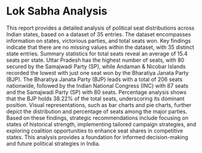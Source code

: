 # Lok Sabha Analysis
This report provides a detailed analysis of political seat distributions across Indian states, based on a dataset of 35 entries. The dataset encompasses information on states, victorious parties, and total seats won. Key findings indicate that there are no missing values within the dataset, with 35 distinct state entries. Summary statistics for total seats reveal an average of 15.4 seats per state. Uttar Pradesh has the highest number of seats, with 80 secured by the Samajwadi Party (SP), while Andaman & Nicobar Islands recorded the lowest with just one seat won by the Bharatiya Janata Party (BJP). The Bharatiya Janata Party (BJP) leads with a total of 206 seats nationwide, followed by the Indian National Congress (INC) with 87 seats and the Samajwadi Party (SP) with 80 seats. Percentage analysis shows that the BJP holds 38.22% of the total seats, underscoring its dominant position. Visual representations, such as bar charts and pie charts, further depict the distribution and percentage of seats among the major parties. Based on these findings, strategic recommendations include focusing on states of historical strength, implementing tailored campaign strategies, and exploring coalition opportunities to enhance seat shares in competitive states. This analysis provides a foundation for informed decision-making and future political strategies in India.
